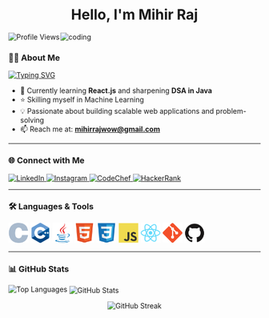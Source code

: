 <h1 align="center">Hello, I'm Mihir Raj</h1>

<a href="https://imgpx.com/qNA6lMeGQpdb"><img align="right" alt="coding" width="400" src="https://imgpx.com/PONz26kDdT5J.png" alt="Image IMGpx" /></a>

<p align="left">
  <img src="https://komarev.com/ghpvc/?username=mihirrajwow&label=Profile%20views&color=0e75b6&style=flat" alt="Profile Views" />
</p>

### 👨‍💻 About Me
<div align="left">
  <a href="https://git.io/typing-svg">
    <img src="https://readme-typing-svg.herokuapp.com?font=Fira+Code&pause=1000&color=1DA1F2&width=435&lines=Full+Stack+Developer;Team+Lead;" alt="Typing SVG" width="40%" />
  </a>
</div>

- 🌱 Currently learning **React.js** and sharpening **DSA in Java**
- ⭐ Skilling myself in Machine Learning
- 💡 Passionate about building scalable web applications and problem-solving  
- 📫 Reach me at: **mihirrajwow@gmail.com**

---

### 🌐 Connect with Me
<p align="left">
  <a href="https://www.linkedin.com/in/raj-mihir" target="_blank">
    <img src="https://raw.githubusercontent.com/rahuldkjain/github-profile-readme-generator/master/src/images/icons/Social/linked-in-alt.svg" alt="LinkedIn" height="30" width="40" />
  </a>
  <a href="https://www.instagram.com/_mihir.h/" target="_blank">
    <img src="https://raw.githubusercontent.com/rahuldkjain/github-profile-readme-generator/master/src/images/icons/Social/instagram.svg" alt="Instagram" height="30" width="40" />
  </a>
  <a href="https://www.codechef.com/users/mihirrajwow" target="_blank">
    <img src="https://img.icons8.com/color/512/codechef.png" alt="CodeChef" height="30" width="40" />
  </a>
  <a href="https://www.hackerrank.com/profile/mihirrajwow" target="_blank">
    <img src="https://cdn.worldvectorlogo.com/logos/hackerrank.svg" alt="HackerRank" height="30" width="40" />
  </a>
</p>

---

### 🛠️ Languages & Tools
<p align="left">
  <a href="https://www.cprogramming.com/" target="_blank"><img src="https://raw.githubusercontent.com/devicons/devicon/master/icons/c/c-original.svg" alt="C" width="40" height="40"/></a>
  <a href="https://www.w3schools.com/cpp/" target="_blank"><img src="https://raw.githubusercontent.com/devicons/devicon/master/icons/cplusplus/cplusplus-original.svg" alt="C++" width="40" height="40"/></a>
  <a href="https://www.w3schools.com/java/" target="_blank"><img src="https://raw.githubusercontent.com/devicons/devicon/master/icons/java/java-original.svg" alt="Java" width="40" height="40"/></a>
  <a href="https://developer.mozilla.org/en-US/docs/Web/HTML" target="_blank"><img src="https://raw.githubusercontent.com/devicons/devicon/master/icons/html5/html5-original.svg" alt="HTML5" width="40" height="40"/></a>
  <a href="https://developer.mozilla.org/en-US/docs/Web/CSS" target="_blank"><img src="https://raw.githubusercontent.com/devicons/devicon/master/icons/css3/css3-original.svg" alt="CSS3" width="40" height="40"/></a>
  <a href="https://developer.mozilla.org/en-US/docs/Web/JavaScript" target="_blank"><img src="https://raw.githubusercontent.com/devicons/devicon/master/icons/javascript/javascript-original.svg" alt="JavaScript" width="40" height="40"/></a>
  <a href="https://reactjs.org/" target="_blank"><img src="https://raw.githubusercontent.com/devicons/devicon/master/icons/react/react-original.svg" alt="React" width="40" height="40"/></a>
  <a href="https://git-scm.com/" target="_blank"><img src="https://raw.githubusercontent.com/devicons/devicon/master/icons/git/git-original.svg" alt="Git" width="40" height="40"/></a>
  <a href="https://github.com/" target="_blank"><img src="https://raw.githubusercontent.com/devicons/devicon/master/icons/github/github-original.svg" alt="GitHub" width="40" height="40"/></a>
</p>

---

### 📊 GitHub Stats  
<p><img align="left" src="https://github-readme-stats.vercel.app/api/top-langs?username=mihirrajwow&show_icons=true&locale=en&layout=compact&theme=radical" alt="Top Languages" /></p>

<p>&nbsp;<img align="center" src="https://github-readme-stats.vercel.app/api?username=mihirrajwow&show_icons=true&locale=en&theme=radical" alt="GitHub Stats" /></p>

<div align="center"><img src="https://github-readme-streak-stats.herokuapp.com/?user=mihirrajwow" alt="GitHub Streak" /></div>
